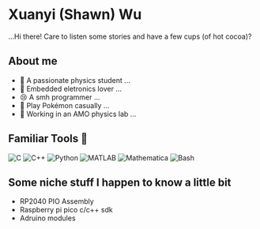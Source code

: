 # Xuanyi (Shawn) Wu
  ...Hi there! Care to listen some stories and have a few cups (of hot cocoa)?

## About me
- 🔭 A passionate physics student ...
- 🔌 Embedded eletronics lover ...
- 😢 A smh programmer ...
- 🎲 Play Pokémon casually ...
- 🔦 Working in an AMO physics lab ...

## Familiar Tools 🔧
![C](https://img.shields.io/badge/C-00599C?style=for-the-badge&logo=c&logoColor=white)
![C++](https://img.shields.io/badge/C++-00599C?style=for-the-badge&logo=c%2B%2B&logoColor=white)
![Python](https://img.shields.io/badge/Python-3776AB?style=for-the-badge&logo=python&logoColor=white)
![MATLAB](https://img.shields.io/badge/MATLAB-0076A8?style=for-the-badge&logo=mathworks&logoColor=white)
![Mathematica](https://img.shields.io/badge/Mathematica-DD1100?style=for-the-badge&logo=wolfram&logoColor=white)
![Bash](https://img.shields.io/badge/Bash-4EAA25?style=for-the-badge&logo=gnu-bash&logoColor=white)

## Some niche stuff I happen to know a little bit
- RP2040 PIO Assembly
- Raspberry pi pico c/c++ sdk
- Adruino modules

<!--
**CalyrexThePal/CalyrexThePal** is a ✨ _special_ ✨ repository because its `README.md` (this file) appears on your GitHub profile.

Here are some ideas to get you started:

- 🔭 I’m currently working on ...
- 🌱 I’m currently learning ...
- 👯 I’m looking to collaborate on ...
- 🤔 I’m looking for help with ...
- 💬 Ask me about ...
- 📫 How to reach me: ...
- 😄 Pronouns: ...
- ⚡ Fun fact: ...
-->
